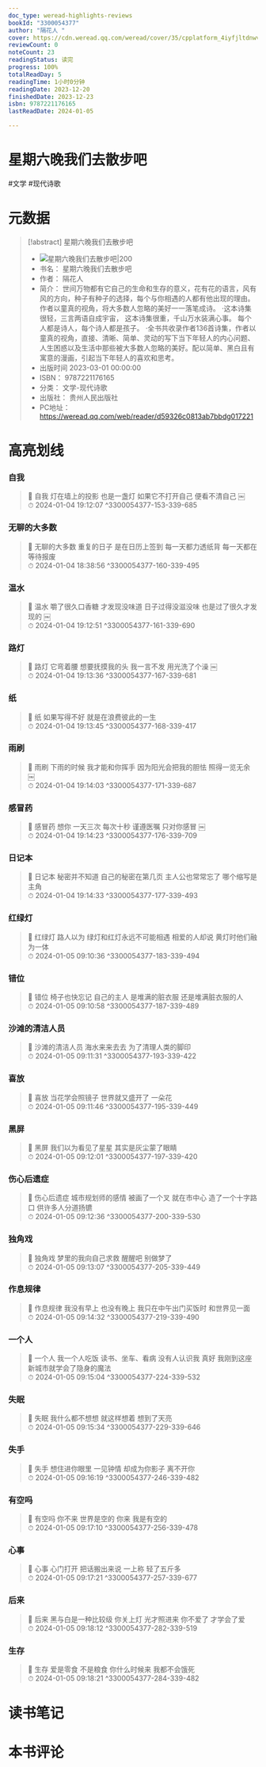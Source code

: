```yaml
---
doc_type: weread-highlights-reviews
bookId: "3300054377"
author: "隔花人 "
cover: https://cdn.weread.qq.com/weread/cover/35/cpplatform_4iyfjltdnwvh9d7t7vzycf/t7_cpplatform_4iyfjltdnwvh9d7t7vzycf1680504635.jpg
reviewCount: 0
noteCount: 23
readingStatus: 读完
progress: 100%
totalReadDay: 5
readingTime: 1小时0分钟
readingDate: 2023-12-20
finishedDate: 2023-12-23
isbn: 9787221176165
lastReadDate: 2024-01-05

---
```

# 星期六晚我们去散步吧

#文学 #现代诗歌

# 元数据
> [!abstract] 星期六晚我们去散步吧
> - ![ 星期六晚我们去散步吧|200](https://cdn.weread.qq.com/weread/cover/35/cpplatform_4iyfjltdnwvh9d7t7vzycf/t7_cpplatform_4iyfjltdnwvh9d7t7vzycf1680504635.jpg)
> - 书名： 星期六晚我们去散步吧
> - 作者： 隔花人 
> - 简介： 世间万物都有它自己的生命和生存的意义，花有花的语言，风有风的方向，种子有种子的选择，每个与你相遇的人都有他出现的理由。作者以童真的视角，将大多数人忽略的美好一一落笔成诗。
·这本诗集很轻，三言两语自成宇宙，
这本诗集很重，千山万水装满心事。
每个人都是诗人，每个诗人都是孩子。
·全书共收录作者136首诗集，作者以童真的视角，直接、清晰、简单、灵动的写下当下年轻人的内心问题、人生困惑以及生活中那些被大多数人忽略的美好。配以简单、黑白且有寓意的漫画，引起当下年轻人的喜欢和思考。
> - 出版时间 2023-03-01 00:00:00
> - ISBN： 9787221176165
> - 分类： 文学-现代诗歌
> - 出版社： 贵州人民出版社
> - PC地址：https://weread.qq.com/web/reader/d59326c0813ab7bbdg017221

# 高亮划线

### 自我

> 📌 自我
灯在墙上的投影
也是一盏灯
如果它不打开自己
便看不清自己
￼  
> ⏱ 2024-01-04 19:12:07 ^3300054377-153-339-685

### 无聊的大多数

> 📌 无聊的大多数
重复的日子
是在日历上签到
每一天都力透纸背
每一天都在等待报废  
> ⏱ 2024-01-04 18:38:56 ^3300054377-160-339-495

### 温水

> 📌 温水
嚼了很久口香糖
才发现没味道
日子过得没滋没味
也是过了很久才发现的
￼  
> ⏱ 2024-01-04 19:12:51 ^3300054377-161-339-690

### 路灯

> 📌 路灯
它弯着腰
想要抚摸我的头
我一言不发
用光洗了个澡
￼  
> ⏱ 2024-01-04 19:13:36 ^3300054377-167-339-681

### 纸

> 📌 纸
如果写得不好
就是在浪费彼此的一生  
> ⏱ 2024-01-04 19:13:45 ^3300054377-168-339-417

### 雨刷

> 📌 雨刷
下雨的时候
我才能和你挥手
因为阳光会把我的胆怯
照得一览无余
￼  
> ⏱ 2024-01-04 19:14:03 ^3300054377-171-339-687

### 感冒药

> 📌 感冒药
想你
一天三次
每次十秒
谨遵医嘱
只对你感冒
￼  
> ⏱ 2024-01-04 19:14:23 ^3300054377-176-339-709

### 日记本

> 📌 日记本
秘密并不知道
自己的秘密在第几页
主人公也常常忘了
哪个缩写是主角  
> ⏱ 2024-01-04 19:14:33 ^3300054377-177-339-493

### 红绿灯

> 📌 红绿灯
路人以为
绿灯和红灯永远不可能相遇
相爱的人却说
黄灯时他们融为一体  
> ⏱ 2024-01-05 09:10:36 ^3300054377-183-339-494

### 错位

> 📌 错位
椅子也快忘记
自己的主人
是堆满的脏衣服
还是堆满脏衣服的人  
> ⏱ 2024-01-05 09:10:58 ^3300054377-187-339-489

### 沙滩的清洁人员

> 📌 沙滩的清洁人员
海水来来去去
为了清理人类的脚印  
> ⏱ 2024-01-05 09:11:31 ^3300054377-193-339-422

### 喜放

> 📌 喜放
当花学会照镜子
世界就又盛开了
一朵花  
> ⏱ 2024-01-05 09:11:46 ^3300054377-195-339-449

### 黑屏

> 📌 黑屏
我们以为看见了星星
其实是灰尘蒙了眼睛  
> ⏱ 2024-01-05 09:12:01 ^3300054377-197-339-420

### 伤心后遗症

> 📌 伤心后遗症
城市规划师的感情
被画了一个叉
就在市中心
造了一个十字路口
供许多人分道扬镳  
> ⏱ 2024-01-05 09:12:36 ^3300054377-200-339-530

### 独角戏

> 📌 独角戏
梦里的我向自己求救
醒醒吧
别做梦了  
> ⏱ 2024-01-05 09:13:07 ^3300054377-205-339-449

### 作息规律

> 📌 作息规律
我没有早上
也没有晚上
我只在中午出门买饭时
和世界见一面  
> ⏱ 2024-01-05 09:14:32 ^3300054377-219-339-490

### 一个人

> 📌 一个人
我一个人吃饭
读书、坐车、看病
没有人认识我
真好
我刚到这座新城市就学会了隐身的魔法  
> ⏱ 2024-01-05 09:15:04 ^3300054377-224-339-532

### 失眠

> 📌 失眠
我什么都不想想
就这样想着
想到了天亮  
> ⏱ 2024-01-05 09:15:34 ^3300054377-229-339-646

### 失手

> 📌 失手
想住进你眼里
一见钟情
却成为你影子
离不开你  
> ⏱ 2024-01-05 09:16:19 ^3300054377-246-339-482

### 有空吗

> 📌 有空吗
你不来
世界是空的
你来
我是有空的  
> ⏱ 2024-01-05 09:17:10 ^3300054377-256-339-478

### 心事

> 📌 心事
心门打开
把话搬出来说
一上称
轻了五斤多  
> ⏱ 2024-01-05 09:17:21 ^3300054377-257-339-677

### 后来

> 📌 后来
黑与白是一种比较级
你关上灯
光才照进来
你不爱了
才学会了爱  
> ⏱ 2024-01-05 09:18:12 ^3300054377-282-339-519

### 生存

> 📌 生存
爱是零食
不是粮食
你什么时候来
我都不会饿死  
> ⏱ 2024-01-05 09:18:21 ^3300054377-284-339-482



# 读书笔记



# 本书评论
